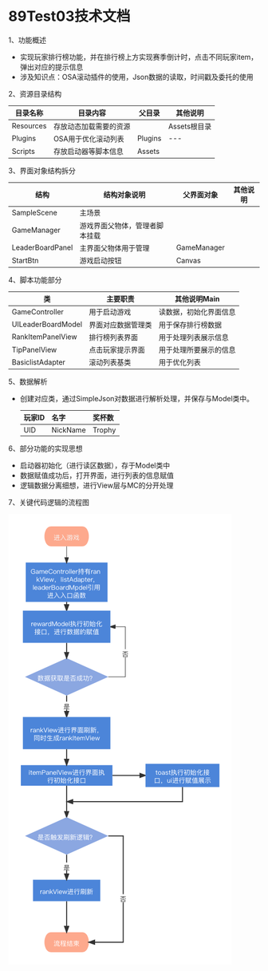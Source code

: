 # 89Test03技术文档

1、功能概述

- 实现玩家排行榜功能，并在排行榜上方实现赛季倒计时，点击不同玩家item，弹出对应的提示信息
- 涉及知识点：OSA滚动插件的使用，Json数据的读取，时间戳及委托的使用



2、资源目录结构

| 目录名称  | 目录内容               | 父目录  | 其他说明     |
| --------- | ---------------------- | ------- | ------------ |
| Resources | 存放动态加载需要的资源 |         | Assets根目录 |
| Plugins   | OSA用于优化滚动列表    | Plugins | ---          |
| Scripts   | 存放启动器等脚本信息   | Assets  |              |



3、界面对象结构拆分

| 结构             | 结构对象说明                   | 父界面对象  | 其他说明 |
| ---------------- | ------------------------------ | ----------- | -------- |
| SampleScene      | 主场景                         |             |          |
| GameManager      | 游戏界面父物体，管理者脚本挂载 |             |          |
| LeaderBoardPanel | 主界面父物体用于管理           | GameManager |          |
| StartBtn         | 游戏启动按钮                   | Canvas      |          |



4、脚本功能部分

| 类                 | 主要职责           | 其他说明Main           |
| ------------------ | ------------------ | ---------------------- |
| GameController     | 用于启动游戏       | 读数据，初始化界面信息 |
| UILeaderBoardModel | 界面对应数据管理类 | 用于保存排行榜数据     |
| RankItemPanelView  | 排行榜列表界面     | 用于处理列表展示信息   |
| TipPanelView       | 点击玩家提示界面   | 用于处理所要展示的信息 |
| BasiclistAdapter   | 滚动列表基类       | 用于优化列表           |



5、数据解析

- 创建对应类，通过SimpleJson对数据进行解析处理，并保存与Model类中。

  | 玩家ID | 名字     | 奖杯数 |
  | ------ | -------- | ------ |
  | UID    | NickName | Trophy |
  
  

6、部分功能的实现思想

- 启动器初始化（进行读区数据），存于Model类中
- 数据赋值成功后，打开界面，进行列表的信息赋值
- 逻辑数据分离细想，进行View层与MC的分开处理



7、关键代码逻辑的流程图

![Image](https://github.com/89trillion-songjunbo/89Test03_New/blob/main/89Test03New%20脚本流程图.png)


